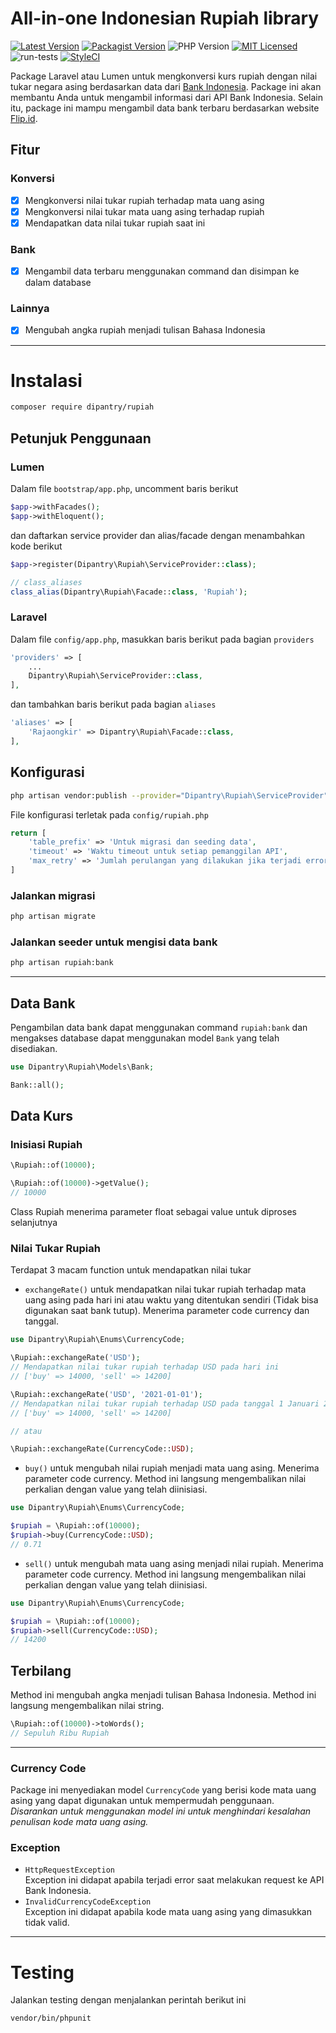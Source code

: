 # All-in-one Indonesian Rupiah library

[![Latest Version](https://img.shields.io/github/v/release/dipantry/rupiah?label=Release&sort=semver&style=flat-square)](https://github.com/dipantry/rupiah/releases)
[![Packagist Version](https://img.shields.io/packagist/v/dipantry/rupiah?label=Packagist)](https://packagist.org/packages/dipantry/rupiah)
![PHP Version](https://img.shields.io/packagist/php-v/dipantry/rupiah?label=PHP%20Version)
[![MIT Licensed](https://img.shields.io/github/license/dipantry/rajaongkir?label=License&style=flat-square)](LICENSE)<br>
![run-tests](https://github.com/dipantry/rupiah/workflows/run-tests/badge.svg)
[![StyleCI](https://github.styleci.io/repos/602971936/shield?branch=master)](https://github.styleci.io/repos/602971936?branch=master)

Package Laravel atau Lumen untuk mengkonversi kurs rupiah dengan nilai tukar negara asing berdasarkan data dari [Bank Indonesia](https://www.bi.go.id/id/moneter/informasi-kurs/transaksi-bi/Default.aspx). Package ini akan membantu Anda untuk mengambil informasi dari API Bank Indonesia. Selain itu, package ini mampu mengambil data bank terbaru berdasarkan website [Flip.id](https://flip.id/blog/kode-bank).

## Fitur
### Konversi
- [x] Mengkonversi nilai tukar rupiah terhadap mata uang asing
- [x] Mengkonversi nilai tukar mata uang asing terhadap rupiah
- [x] Mendapatkan data nilai tukar rupiah saat ini

### Bank
- [x] Mengambil data terbaru menggunakan command dan disimpan ke dalam database

### Lainnya
- [x] Mengubah angka rupiah menjadi tulisan Bahasa Indonesia

---
# Instalasi
```sh
composer require dipantry/rupiah
```

## Petunjuk Penggunaan
### Lumen
Dalam file `bootstrap/app.php`, uncomment baris berikut
```php
$app->withFacades();
$app->withEloquent();
```
dan daftarkan service provider dan alias/facade dengan menambahkan kode berikut
```php
$app->register(Dipantry\Rupiah\ServiceProvider::class);

// class_aliases
class_alias(Dipantry\Rupiah\Facade::class, 'Rupiah');
```

### Laravel
Dalam file `config/app.php`, masukkan baris berikut pada bagian `providers`
```php
'providers' => [
    ...
    Dipantry\Rupiah\ServiceProvider::class,
],
```
dan tambahkan baris berikut pada bagian `aliases`
```php
'aliases' => [
    'Rajaongkir' => Dipantry\Rupiah\Facade::class,
],
```

## Konfigurasi
```sh
php artisan vendor:publish --provider="Dipantry\Rupiah\ServiceProvider"
```

File konfigurasi terletak pada `config/rupiah.php`
```php
return [
    'table_prefix' => 'Untuk migrasi dan seeding data',
    'timeout' => 'Waktu timeout untuk setiap pemanggilan API',
    'max_retry' => 'Jumlah perulangan yang dilakukan jika terjadi error',
]
```

### Jalankan migrasi
```sh
php artisan migrate
```

### Jalankan seeder untuk mengisi data bank
```sh
php artisan rupiah:bank
```

---
## Data Bank
Pengambilan data bank dapat menggunakan command `rupiah:bank` dan mengakses database dapat menggunakan model `Bank` yang telah disediakan.
```php
use Dipantry\Rupiah\Models\Bank;

Bank::all();
```

## Data Kurs
### Inisiasi Rupiah
```php
\Rupiah::of(10000);

\Rupiah::of(10000)->getValue();
// 10000
```
Class Rupiah menerima parameter float sebagai value untuk diproses selanjutnya

### Nilai Tukar Rupiah
Terdapat 3 macam function untuk mendapatkan nilai tukar
- `exchangeRate()` untuk mendapatkan nilai tukar rupiah terhadap mata uang asing pada hari ini atau waktu yang ditentukan sendiri (Tidak bisa digunakan saat bank tutup). Menerima parameter code currency dan tanggal.
```php
use Dipantry\Rupiah\Enums\CurrencyCode;

\Rupiah::exchangeRate('USD');
// Mendapatkan nilai tukar rupiah terhadap USD pada hari ini
// ['buy' => 14000, 'sell' => 14200]

\Rupiah::exchangeRate('USD', '2021-01-01');
// Mendapatkan nilai tukar rupiah terhadap USD pada tanggal 1 Januari 2021
// ['buy' => 14000, 'sell' => 14200]

// atau

\Rupiah::exchangeRate(CurrencyCode::USD);
```

- `buy()` untuk mengubah nilai rupiah menjadi mata uang asing. Menerima parameter code currency. Method ini langsung mengembalikan nilai perkalian dengan value yang telah diinisiasi.
```php
use Dipantry\Rupiah\Enums\CurrencyCode;

$rupiah = \Rupiah::of(10000);
$rupiah->buy(CurrencyCode::USD);
// 0.71
```

- `sell()` untuk mengubah mata uang asing menjadi nilai rupiah. Menerima parameter code currency. Method ini langsung mengembalikan nilai perkalian dengan value yang telah diinisiasi.
```php
use Dipantry\Rupiah\Enums\CurrencyCode;

$rupiah = \Rupiah::of(10000);
$rupiah->sell(CurrencyCode::USD);
// 14200
```

## Terbilang
Method ini mengubah angka menjadi tulisan Bahasa Indonesia. Method ini langsung mengembalikan nilai string.
```php
\Rupiah::of(10000)->toWords();
// Sepuluh Ribu Rupiah
```

---
### Currency Code
Package ini menyediakan model `CurrencyCode` yang berisi kode mata uang asing yang dapat digunakan untuk mempermudah penggunaan.<br>
*Disarankan untuk menggunakan model ini untuk menghindari kesalahan penulisan kode mata uang asing.*

### Exception
- `HttpRequestException` <br> 
Exception ini didapat apabila terjadi error saat melakukan request ke API Bank Indonesia.
- `InvalidCurrencyCodeException` <br>
Exception ini didapat apabila kode mata uang asing yang dimasukkan tidak valid.

---
# Testing
Jalankan testing dengan menjalankan perintah berikut ini
```sh
vendor/bin/phpunit
```
